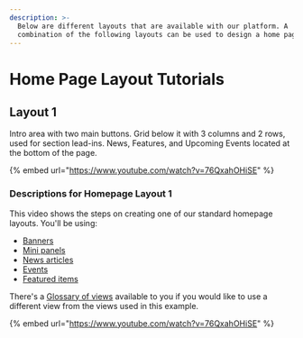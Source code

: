 ```yaml
---
description: >-
  Below are different layouts that are available with our platform. A
  combination of the following layouts can be used to design a home page
---
```


# Home Page Layout Tutorials

## Layout 1

Intro area with two main buttons. Grid below it with 3 columns and 2 rows, used for section lead-ins. News, Features, and Upcoming Events located at the bottom of the page.

{% embed url="https://www.youtube.com/watch?v=76QxahOHiSE" %}

### Descriptions for Homepage Layout 1

This video shows the steps on creating one of our standard homepage layouts. You'll be using:

* [Banners](ugcontenttypes/howto-banner.md#creating-a-banner-image)
* [Mini panels](advancedguide/howto-minipanels.md#creating-a-mini-panel)
* [News articles](ugcontenttypes/howto-news.md#to-add-a-news-article)
* [Events](ugcontenttypes/howto-events.md#to-create-an-event)
* [Featured items](ugcontenttypes/howto-featured.md#to-create-a-featured-item)

There's a [Glossary of views](views/) available to you if you would like to use a different view from the views used in this example.

{% embed url="https://www.youtube.com/watch?v=76QxahOHiSE" %}
